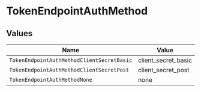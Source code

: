 # TokenEndpointAuthMethod


## Values

| Name                                       | Value                                      |
| ------------------------------------------ | ------------------------------------------ |
| `TokenEndpointAuthMethodClientSecretBasic` | client_secret_basic                        |
| `TokenEndpointAuthMethodClientSecretPost`  | client_secret_post                         |
| `TokenEndpointAuthMethodNone`              | none                                       |